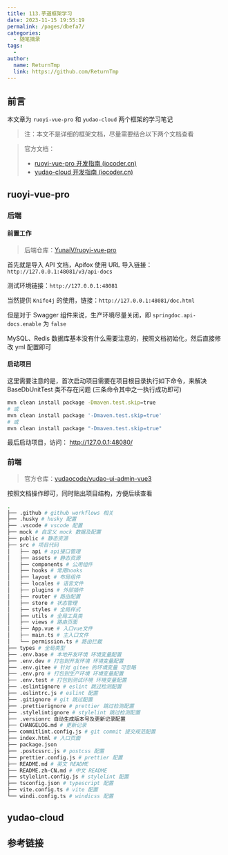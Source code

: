 ```yaml
---
title: 113.芋道框架学习
date: 2023-11-15 19:55:19
permalink: /pages/dbefa7/
categories:
  - 随笔摘录
tags:
  - 
author: 
  name: ReturnTmp
  link: https://github.com/ReturnTmp
---
```


## 前言

本文章为 `ruoyi-vue-pro` 和 `yudao-cloud` 两个框架的学习笔记

> 注：本文不是详细的框架文档，尽量需要结合以下两个文档查看

> 官方文档：
> 
> - [ruoyi-vue-pro 开发指南 (iocoder.cn)](https://doc.iocoder.cn/)
> - [yudao-cloud 开发指南 (iocoder.cn)](https://cloud.iocoder.cn/)


## ruoyi-vue-pro

### 后端

#### 前置工作

> 后端仓库：[YunaiV/ruoyi-vue-pro](https://github.com/YunaiV/ruoyi-vue-pro)

首先就是导入 API 文档，Apifox 使用 URL 导入链接：`http://127.0.0.1:48081/v3/api-docs`

测试环境链接：`http://127.0.0.1:48081`

当然提供 `Knife4j` 的使用，链接：`http://127.0.0.1:48081/doc.html`

但是对于 Swagger 组件来说，生产环境尽量关闭，即 `springdoc.api-docs.enable` 为 `false`

MySQL、Redis 数据库基本没有什么需要注意的，按照文档初始化，然后直接修改 yml 配置即可

#### 启动项目

这里需要注意的是，首次启动项目需要在项目根目录执行如下命令，来解决 BaseDbUnitTest 类不存在问题 (三条命令其中之一执行成功即可)

```bash
mvn clean install package -Dmaven.test.skip=true
# 或
mvn clean install package '-Dmaven.test.skip=true'
# 或
mvn clean install package "-Dmaven.test.skip=true"
```

最后启动项目，访问： http://127.0.0.1:48080/


### 前端

> 官方仓库：[yudaocode/yudao-ui-admin-vue3](https://github.com/yudaocode/yudao-ui-admin-vue3)

按照文档操作即可，同时贴出项目结构，方便后续查看

```bash
.
├── .github # github workflows 相关
├── .husky # husky 配置
├── .vscode # vscode 配置
├── mock # 自定义 mock 数据及配置
├── public # 静态资源
├── src # 项目代码
│   ├── api # api接口管理
│   ├── assets # 静态资源
│   ├── components # 公用组件
│   ├── hooks # 常用hooks
│   ├── layout # 布局组件
│   ├── locales # 语言文件
│   ├── plugins # 外部插件
│   ├── router # 路由配置
│   ├── store # 状态管理
│   ├── styles # 全局样式
│   ├── utils # 全局工具类
│   ├── views # 路由页面
│   ├── App.vue # 入口vue文件
│   ├── main.ts # 主入口文件
│   └── permission.ts # 路由拦截
├── types # 全局类型
├── .env.base # 本地开发环境 环境变量配置
├── .env.dev # 打包到开发环境 环境变量配置
├── .env.gitee # 针对 gitee 的环境变量 可忽略
├── .env.pro # 打包到生产环境 环境变量配置
├── .env.test # 打包到测试环境 环境变量配置
├── .eslintignore # eslint 跳过检测配置
├── .eslintrc.js # eslint 配置
├── .gitignore # git 跳过配置
├── .prettierignore # prettier 跳过检测配置
├── .stylelintignore # stylelint 跳过检测配置
├── .versionrc 自动生成版本号及更新记录配置
├── CHANGELOG.md # 更新记录
├── commitlint.config.js # git commit 提交规范配置
├── index.html # 入口页面
├── package.json
├── .postcssrc.js # postcss 配置
├── prettier.config.js # prettier 配置
├── README.md # 英文 README
├── README.zh-CN.md # 中文 README
├── stylelint.config.js # stylelint 配置
├── tsconfig.json # typescript 配置
├── vite.config.ts # vite 配置
└── windi.config.ts # windicss 配置
```




## yudao-cloud




## 参考链接



